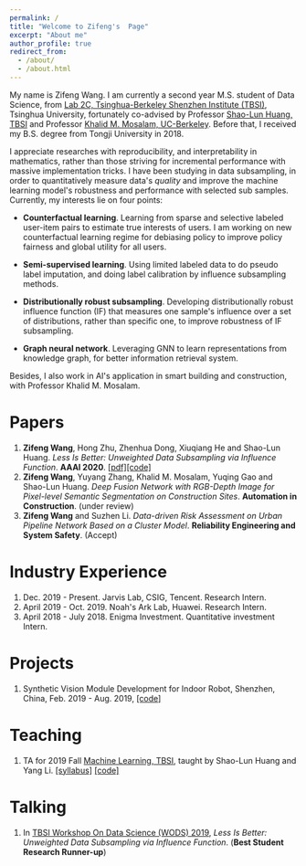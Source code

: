 ```yaml
---
permalink: /
title: "Welcome to Zifeng's  Page"
excerpt: "About me"
author_profile: true
redirect_from: 
  - /about/
  - /about.html
---
```


My name is Zifeng Wang. I am currently a second year M.S. student of Data Science, from [Lab 2C, Tsinghua-Berkeley Shenzhen Institute (TBSI)](https://tbsi.berkeley.edu/lab-2c-internet-things-societal-cyber-physical-systems), Tsinghua University, fortunately co-advised by Professor [Shao-Lun Huang, TBSI](https://www.tbsi.edu.cn/en/index.php?s=/cms/181.html) and Professor [Khalid M. Mosalam, UC-Berkeley](https://ce.berkeley.edu/people/faculty/mosalam). Before that, I received my B.S. degree from Tongji University in 2018.

I appreciate researches with reproducibility, and interpretability in mathematics, rather than those striving for incremental performance with massive implementation tricks.  I have been studying in data subsampling, in order to quantitatively measure data's *quality* and improve the machine learning model's robustness and performance with selected sub samples. Currently, my interests lie on four points:

- **Counterfactual learning**. Learning from sparse and selective labeled user-item pairs to estimate true interests of users. I am working on new counterfactual learning regime for debiasing policy to improve policy fairness and global utility for all users.

- **Semi-supervised learning**. Using limited labeled data to do pseudo label imputation, and doing label calibration by influence subsampling methods.

- **Distributionally robust subsampling**. Developing distributionally robust influence function (IF) that measures one sample's influence over a set of distributions, rather than specific one, to improve robustness of IF subsampling.

- **Graph neural network**. Leveraging GNN to learn representations from knowledge graph, for better information retrieval system.

Besides, I also work in AI's application in smart building and construction, with Professor Khalid M. Mosalam.

Papers
======
1. **Zifeng Wang**, Hong Zhu, Zhenhua Dong, Xiuqiang He and Shao-Lun Huang. *Less Is Better: Unweighted Data Subsampling via Influence Function*. **AAAI 2020**. [[pdf]](https://arxiv.org/abs/1912.01321)[[code]](https://github.com/RyanWangZf/Influence_Subsampling)
2. **Zifeng Wang**, Yuyang Zhang, Khalid M. Mosalam, Yuqing Gao and Shao-Lun Huang. *Deep Fusion Network with RGB-Depth Image for Pixel-level Semantic Segmentation on Construction Sites*. **Automation in Construction**. (under review)
3. **Zifeng Wang** and Suzhen Li. *Data-driven Risk Assessment on Urban Pipeline Network Based on a Cluster Model*. **Reliability Engineering and System Safety**. (Accept)

Industry Experience
======
1. Dec. 2019 - Present. Jarvis Lab, CSIG, Tencent. Research Intern.
2. April 2019 - Oct. 2019. Noah's Ark Lab, Huawei. Research Intern.
3. April 2018 - July 2018. Enigma Investment.  Quantitative investment Intern.

Projects
=====
1. Synthetic Vision Module Development for Indoor Robot, Shenzhen, China, Feb. 2019 - Aug. 2019, [[code]](https://github.com/RyanWangZf/Lab2cRobot-Beta/tree/zifeng)

Teaching
======
1. TA for 2019 Fall [Machine Learning, TBSI](https://www.tbsi.edu.cn/en/index.php?s=/cms/377.html), taught by Shao-Lun Huang and Yang Li. [[syllabus]](http://ryanwangzf.github.io/files/19fall_learning_from_data_syllabus.pdf) [[code]](https://github.com/RyanWangZf/Learning_From_Data_2019_Fall)

Talking
=====
1. In [TBSI Workshop On Data Science (WODS) 2019](https://www.tbsi.edu.cn/wods/index.html), *Less Is Better: Unweighted Data Subsampling via Influence Function*. (**Best Student Research Runner-up**)

